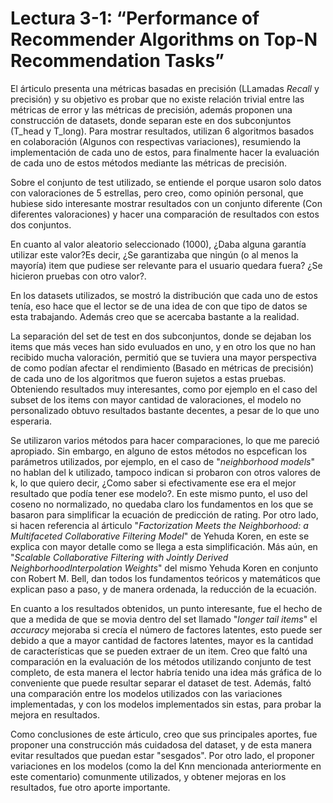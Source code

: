 # Lectura 3-1: “Performance of Recommender Algorithms on Top-N Recommendation Tasks”

El árticulo presenta una métricas basadas en precisión (LLamadas *Recall* y precisión) y su objetivo es probar que no existe relación trivial entre las métricas de error y las métricas de precisión, además proponen una construcción de datasets, donde separan este en dos subconjuntos (T_head y T_long). Para mostrar resultados, utilizan 6 algoritmos basados en colaboración (Algunos con respectivas variaciones), resumiendo la implementación de cada uno de estos, para finalmente hacer la evaluación de cada uno de estos métodos mediante las métricas de precisión.

Sobre el conjunto de test utilizado, se entiende el porque usaron solo datos con valoraciones de 5 estrellas, pero creo, como opinión personal, que hubiese sido interesante mostrar resultados con un conjunto diferente (Con diferentes valoraciones) y hacer una comparación de resultados con estos dos conjuntos.

En cuanto al valor aleatorio seleccionado (1000), ¿Daba alguna garantía utilizar este valor?Es decir, ¿Se garantizaba que ningún (o al menos la mayoría) item que pudiese ser relevante para el usuario quedara fuera? ¿Se hicieron pruebas con otro valor?.

En los datasets utilizados, se mostró la distribución que cada uno de estos tenía, eso hace que el lector se de una idea de con que tipo de datos se esta trabajando. Además creo que se acercaba bastante a la realidad.

La separación del set de test en dos subconjuntos, donde se dejaban los items que más veces han sido evuluados en uno, y en otro los que no han recibido mucha valoración, permitió que se tuviera una mayor perspectiva de como podían afectar el rendimiento (Basado en métricas de precisión) de cada uno de los algoritmos que fueron sujetos a estas pruebas. Obteniendo resultados muy interesantes, como por ejemplo en el caso del subset de los items con mayor cantidad de valoraciones, el modelo no personalizado obtuvo resultados bastante decentes, a pesar de lo que uno esperaria.

Se utilizaron varios métodos para hacer comparaciones, lo que me pareció apropiado. Sin embargo, en alguno de estos métodos no espcefican los parámetros utilizados, por ejemplo, en el caso de "*neighborhood models*" no hablan del k utilizado, tampoco indican si probaron con otros valores de k, lo que quiero decir, ¿Como saber si efectivamente ese era el mejor resultado que podía tener ese modelo?. En este mismo punto, el uso del coseno no normalizado, no quedaba claro los fundamentos en los que se basaron para simplificar la ecuación de predicción de rating. Por otro lado, si hacen referencia al árticulo "*Factorization Meets the Neighborhood: a Multifaceted Collaborative Filtering Model*" de Yehuda Koren, en este se explica con mayor detalle como se llega a esta simplificación. Más aún, en "*Scalable Collaborative Filtering with Jointly Derived NeighborhoodInterpolation Weights*" del mismo Yehuda Koren en conjunto con Robert M. Bell, dan todos los fundamentos teóricos y matemáticos que explican paso a paso, y de manera ordenada, la reducción de la ecuación. 

En cuanto a los resultados obtenidos, un punto interesante, fue el hecho de que a medida de que se movia dentro del set llamado "*longer tail items*" el *accuracy* mejoraba si crecía el número de factores latentes, esto puede ser debido a que a mayor cantidad de factores latentes, mayor es la cantidad de características que se pueden extraer de un item. 
Creo que faltó una comparación en la evaluación de los métodos utilizando conjunto de test completo, de esta manera el lector habría tenido una idea más gráfica de lo conveniente que puede resultar separar el dataset de test. Además, faltó una comparación entre los modelos utilizados con las variaciones implementadas, y con los modelos implementados sin estas, para probar la mejora en resultados.

Como conclusiones de este árticulo, creo que sus principales aportes, fue proponer una construcción más cuidadosa del dataset, y de esta manera evitar resultados que puedan estar "sesgados". Por otro lado, el proponer variaciones en los modelos (como la del Knn mencionada anteriormente en este comentario) comunmente utilizados, y obtener mejoras en los resultados, fue otro aporte importante.